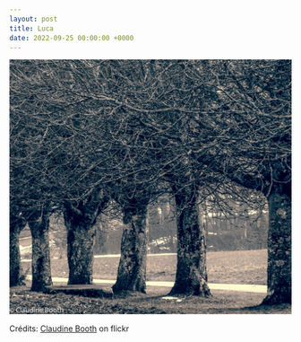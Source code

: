 ```yaml
---
layout: post
title: Luca
date: 2022-09-25 00:00:00 +0000
---
```


![Luca](/images/2022-09-25.jpg)

Crédits: [Claudine Booth](https://www.flickr.com/people/claudinebooth/) on flickr
